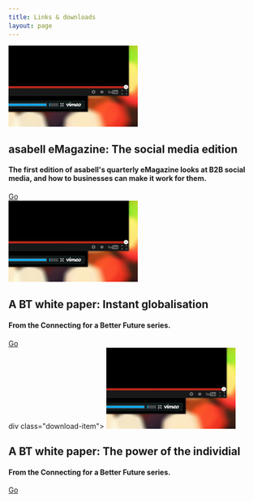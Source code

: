 ```yaml
---
title: Links & downloads
layout: page
---
```


<div class="download-item">
	<img src="/img/downloads/fluidvids.jpg" alt="FluidVids">
	<div class="download-details">
		<h2>asabell eMagazine: The social media edition</h2>
		<h4>The first edition of asabell's quarterly eMagazine looks at B2B social media, and how to businesses can make it work for them.</h4>
		<a href="//asabell.co.uk/emag/dec/#/2"  target="_blank">Go</a>
	</div>
</div>
<div class="download-item">
	<img src="/img/downloads/fluidvids.jpg" alt="FluidVids">
	<div class="download-details">
		<h2>A BT white paper: Instant globalisation</h2>
		<h4>From the Connecting for a Better Future series.</h4>
		<a href="//cwgm.co.uk/pdfs/instant_globalisation.pdf"  target="_blank">Go</a>
	</div>
</div>
div class="download-item">
	<img src="/img/downloads/fluidvids.jpg" alt="FluidVids">
	<div class="download-details">
		<h2>A BT white paper: The power of the individial</h2>
		<h4>From the Connecting for a Better Future series.</h4>
		<a href="//cwgm.co.uk/pdfs/cwgm_the_power_of_the_individual.pdf"  target="_blank">Go</a>
	</div>
</div>
